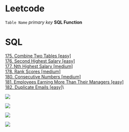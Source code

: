 # Leetcode

`Table Name`            *primary key*         **SQL Function**

# SQL

[175. Combine Two Tables [easy]](https://github.com/AlexaWu/Leetcode/blob/main/SQL.md#175-combine-two-tables-easy)\
[176. Second Highest Salary [easy]](https://github.com/AlexaWu/Leetcode/blob/main/SQL.md#176-second-highest-salary-easy)\
[177. Nth Highest Salary [medium]](https://github.com/AlexaWu/Leetcode/blob/main/SQL.md#177-nth-highest-salary-medium)\
[178. Rank Scores [medium]](https://github.com/AlexaWu/Leetcode/blob/main/SQL.md#178-rank-scores-medium)\
[180. Consecutive Numbers [medium]](https://github.com/AlexaWu/Leetcode/blob/main/SQL.md#180-consecutive-numbers-medium)\
[181. Employees Earning More Than Their Managers [easy]](https://github.com/AlexaWu/Leetcode/blob/main/SQL.md#181-employees-earning-more-than-their-managers-easy)\
[182. Duplicate Emails [easy]](https://github.com/AlexaWu/Leetcode/blob/main/SQL.md#182-duplicate-emails-easy)\




![](https://github.com/AlexaWu/Leetcode/blob/main/SQL%20illustration/cheatsheet.PNG)

![](https://github.com/AlexaWu/Leetcode/blob/main/SQL%20illustration/cheatsheet%201.png)

![](https://github.com/AlexaWu/Leetcode/blob/main/SQL%20illustration/cheatsheet%202.png)

![](https://github.com/AlexaWu/Leetcode/blob/main/SQL%20illustration/cheatsheet%203.png)
